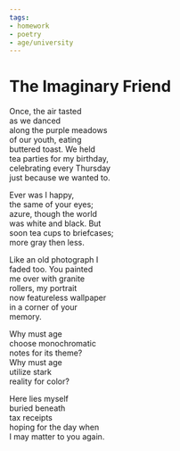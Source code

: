 ```yaml
---
tags:
- homework
- poetry
- age/university
---
```


# The Imaginary Friend

Once, the air tasted  
as we danced  
along the purple meadows  
of our youth, eating  
buttered toast. We held  
tea parties for my birthday,  
celebrating every Thursday  
just because we wanted to.  

Ever was I happy,  
the same of your eyes;  
azure, though the world  
was white and black. But  
soon tea cups to briefcases;  
more gray then less.  

Like an old photograph I  
faded too. You painted  
me over with granite  
rollers, my portrait  
now featureless wallpaper  
in a corner of your  
memory.  

Why must age  
choose monochromatic  
notes for its theme?  
Why must age  
utilize stark  
reality for color?  

Here lies myself  
buried beneath  
tax receipts  
hoping for the day when  
I may matter to you again.  
